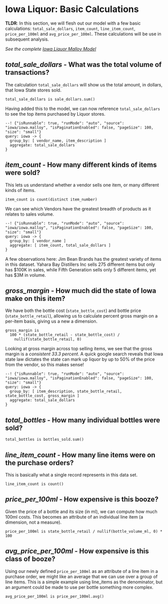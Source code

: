 # Iowa Liquor: Basic Calculations

**TLDR**: In this section, we will flesh out our model with a few basic calculations: `total_sale_dollars`, `item_count`, `line_item_count`, `price_per_100ml` and `avg_price_per_100ml`.  These calculations will be use in  subsequent analysis.

*See the complete [Iowa Liquor Malloy Model](source.md)*

## *total_sale_dollars* - What was the total volume of transactions?
The calculation `total_sale_dollars` will show us the total amount, in dollars, that Iowa State stores sold.

```malloy
total_sale_dollars is sale_dollars.sum()
```
Having added this to the model, we can now reference `total_sale_dollars` to see the top items purchased by Liquor stores.

```malloy
--! {"isRunnable": true, "runMode": "auto", "source": "iowa/iowa.malloy", "isPaginationEnabled": false, "pageSize": 100, "size": "small"}
query: iowa -> {
  group_by: [ vendor_name, item_description ]
  aggregate: total_sale_dollars
}
```


## *item_count* - How many different kinds of items were sold?
 This lets us understand whether a vendor sells one item, or many different kinds of items.

```malloy
item_count is count(distinct item_number)
```

We can see which Vendors have the greatest breadth of products as it relates to sales volume.

```malloy
--! {"isRunnable": true, "runMode": "auto", "source": "iowa/iowa.malloy", "isPaginationEnabled": false, "pageSize": 100, "size": "small"}
query: iowa -> {
  group_by: [ vendor_name ]
  aggregate: [ item_count, total_sale_dollars ]
}
```

A few observations here: Jim Bean Brands has the greatest variety of items in this dataset. Yahara Bay Distillers Inc sells 275 different items but only has $100K in sales, while Fifth Generation sells only 5 different items, yet has $3M in volume.

## *gross_margin* - How much did the state of Iowa make on this item?
We have both the bottle cost (`state_bottle_cost`) and bottle price (`state_bottle_retail`), allowing us to calculate percent gross margin on a per-item basis, giving us a new a dimension.

```malloy
gross_margin is
  100 * (state_bottle_retail - state_bottle_cost) /
    nullif(state_bottle_retail, 0)
```

Looking at gross margin across top selling items, we see that the gross margin is a *consistent 33.3 percent*.  A quick google search reveals that Iowa state law dictates the state can mark up liquor by up to 50% of the price from the vendor, so this makes sense!

```malloy
--! {"isRunnable": true, "runMode": "auto", "source": "iowa/iowa.malloy", "isPaginationEnabled": false, "pageSize": 100, "size": "small"}
query: iowa -> {
  group_by: [ item_description, state_bottle_retail, state_bottle_cost, gross_margin ]
  aggregate: total_sale_dollars
}
```

## *total_bottles* - How many individual bottles were sold?

```malloy
total_bottles is bottles_sold.sum()
```

## *line_item_count* - How many line items were on the purchase orders?
This is basically what a single record represents in this data set.

```malloy
line_item_count is count()
```

## *price_per_100ml* - How expensive is this booze?
Given the price of a bottle and its size (in ml), we can compute how much 100ml costs.  This becomes an attribute of an individual line item (a dimension, not a measure).

```malloy
price_per_100ml is state_bottle_retail / nullif(bottle_volume_ml, 0) * 100
```

## *avg_price_per_100ml* - How expensive is this class of booze?
Using our newly defined `price_per_100ml` as an attribute of a line item in a purchase order, we might like an average that we can use over a group of line items.  This is a simple example using line_items as the denominator, but an argument could be made to use per bottle something more complex.

```malloy
avg_price_per_100ml is price_per_100ml.avg()
```